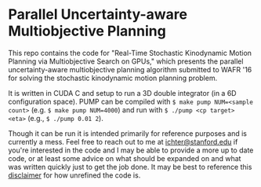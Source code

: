# Parallel Uncertainty-aware Multiobjective Planning

This repo contains the code for "Real-Time Stochastic Kinodynamic Motion Planning via Multiobjective Search on GPUs," which presents the parallel uncertainty-aware multiobjective planning algorithm submitted to WAFR '16 for solving the stochastic kinodynamic motion planning problem.

It is written in CUDA C and setup to run a 3D double integrator (in a 6D configuration space). PUMP can be compiled with 
`$ make pump NUM=<sample count>` (e.g. `$ make pump NUM=4000`) 
and run with 
`$ ./pump <cp target> <eta>` (e.g., `$ ./pump 0.01 2`).

Though it can be run it is intended primarily for reference purposes and is currently a mess. Feel free to reach out to me at ichter@stanford.edu if you're interested in the code and I may be able to provide a more up to date code, or at least some advice on what should be expanded on and what was written quickly just to get the job done. It may be best to reference this [disclaimer](https://github.com/schmrlng/MotionPlanning.jl) for how unrefined the code is.
